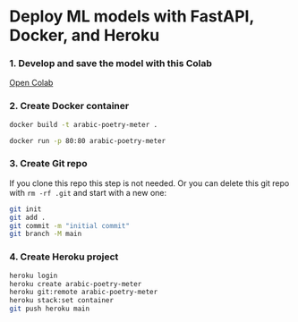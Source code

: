 # Deploy ML models with FastAPI, Docker, and Heroku

### 1. Develop and save the model with this Colab

[Open Colab](https://colab.research.google.com/drive/1uaALcaatvxOu42IhQA4r0bahfdpw-Z7v?usp=sharing)

### 2. Create Docker container

```bash
docker build -t arabic-poetry-meter .

docker run -p 80:80 arabic-poetry-meter
```

### 3. Create Git repo

If you clone this repo this step is not needed. Or you can delete this git repo with `rm -rf .git` and start with a new one:

```bash
git init
git add .
git commit -m "initial commit"
git branch -M main
```

### 4. Create Heroku project

```bash
heroku login
heroku create arabic-poetry-meter
heroku git:remote arabic-poetry-meter
heroku stack:set container
git push heroku main
```
